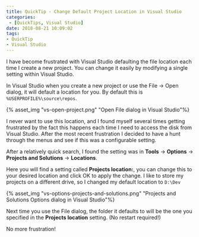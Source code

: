 ```yaml
---
title: QuickTip - Change Default Project Location in Visual Studio
categories:
 - [QuickTips, Visual Studio]
date: 2018-08-21 10:09:02
tags: 
- QuickTip
- Visual Studio
---
```


I have become frustrated with Visual Studio defaulting the file location each time I create a new project. You can change it easily by modifying a single setting within Visual Studio.

<!-- more -->

In Visual Studio when you create a new project or use the File -> Open dialog, it will default a location for you. By default this is `%USERPROFILE%\source\repos`.

{% asset_img "vs-open-project.png" "Open File dialog in Visual Studio"%}

I never want to use this location, and I found myself several times getting frustrated by the fact this happens each time I need to access the disk from Visual Studio. After the most recent frustration I decided to have a hunt through the menus and see if this was a configurable setting.

After a relatively quick search, I found the setting was in **Tools** -> **Options** -> **Projects and Solutions** -> **Locations**.

Here you will find a setting called **Projects location:**, you can change this to your desired location and click OK to apply the change. I like to store my projects on a different drive, so I changed my default location to `D:\Dev`

{% asset_img "vs-options-projects-and-solutions.png" "Projects and Solutions Options dialog in Visual Studio"%}

Next time you use the File dialog, the folder it defaults to will be the one you specified in the **Projects location** setting. (No restart required!)

No more frustration!